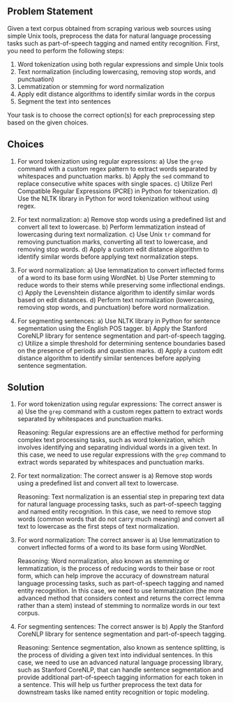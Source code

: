  ## Problem Statement

Given a text corpus obtained from scraping various web sources using simple Unix tools, preprocess the data for natural language processing tasks such as part-of-speech tagging and named entity recognition. First, you need to perform the following steps:

1. Word tokenization using both regular expressions and simple Unix tools
2. Text normalization (including lowercasing, removing stop words, and punctuation)
3. Lemmatization or stemming for word normalization
4. Apply edit distance algorithms to identify similar words in the corpus
5. Segment the text into sentences

Your task is to choose the correct option(s) for each preprocessing step based on the given choices.

## Choices

1. For word tokenization using regular expressions:
    a) Use the `grep` command with a custom regex pattern to extract words separated by whitespaces and punctuation marks.
    b) Apply the `sed` command to replace consecutive white spaces with single spaces.
    c) Utilize Perl Compatible Regular Expressions (PCRE) in Python for tokenization.
    d) Use the NLTK library in Python for word tokenization without using regex.

2. For text normalization:
    a) Remove stop words using a predefined list and convert all text to lowercase.
    b) Perform lemmatization instead of lowercasing during text normalization.
    c) Use Unix `tr` command for removing punctuation marks, converting all text to lowercase, and removing stop words.
    d) Apply a custom edit distance algorithm to identify similar words before applying text normalization steps.

3. For word normalization:
    a) Use lemmatization to convert inflected forms of a word to its base form using WordNet.
    b) Use Porter stemming to reduce words to their stems while preserving some inflectional endings.
    c) Apply the Levenshtein distance algorithm to identify similar words based on edit distances.
    d) Perform text normalization (lowercasing, removing stop words, and punctuation) before word normalization.

4. For segmenting sentences:
    a) Use NLTK library in Python for sentence segmentation using the English POS tagger.
    b) Apply the Stanford CoreNLP library for sentence segmentation and part-of-speech tagging.
    c) Utilize a simple threshold for determining sentence boundaries based on the presence of periods and question marks.
    d) Apply a custom edit distance algorithm to identify similar sentences before applying sentence segmentation.

## Solution

1. For word tokenization using regular expressions:
   The correct answer is a) Use the `grep` command with a custom regex pattern to extract words separated by whitespaces and punctuation marks.

   Reasoning: Regular expressions are an effective method for performing complex text processing tasks, such as word tokenization, which involves identifying and separating individual words in a given text. In this case, we need to use regular expressions with the `grep` command to extract words separated by whitespaces and punctuation marks.

2. For text normalization:
   The correct answer is a) Remove stop words using a predefined list and convert all text to lowercase.

   Reasoning: Text normalization is an essential step in preparing text data for natural language processing tasks, such as part-of-speech tagging and named entity recognition. In this case, we need to remove stop words (common words that do not carry much meaning) and convert all text to lowercase as the first steps of text normalization.

3. For word normalization:
   The correct answer is a) Use lemmatization to convert inflected forms of a word to its base form using WordNet.

   Reasoning: Word normalization, also known as stemming or lemmatization, is the process of reducing words to their base or root form, which can help improve the accuracy of downstream natural language processing tasks, such as part-of-speech tagging and named entity recognition. In this case, we need to use lemmatization (the more advanced method that considers context and returns the correct lemma rather than a stem) instead of stemming to normalize words in our text corpus.

4. For segmenting sentences:
   The correct answer is b) Apply the Stanford CoreNLP library for sentence segmentation and part-of-speech tagging.

   Reasoning: Sentence segmentation, also known as sentence splitting, is the process of dividing a given text into individual sentences. In this case, we need to use an advanced natural language processing library, such as Stanford CoreNLP, that can handle sentence segmentation and provide additional part-of-speech tagging information for each token in a sentence. This will help us further preprocess the text data for downstream tasks like named entity recognition or topic modeling.